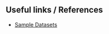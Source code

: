 ## Useful links / References

- [Sample Datasets](https://wiki.postgresql.org/wiki/Sample_Databases)